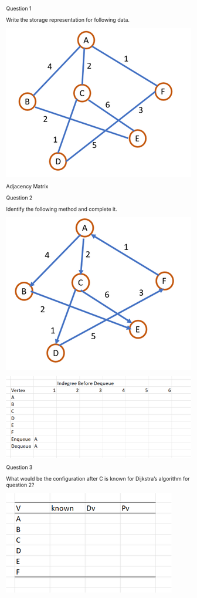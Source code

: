Question 1

Write the storage representation for following data.

![Q1](Question1a.png)


Adjacency Matrix


Question 2

Identify the following method and complete it.

![Q3](Question1d.png)

![Q2](Question2a.png)


Question 3

What would be the configuration after C is known for Dijkstra’s algorithm for question 2?


![Q3](Question3a.png)
